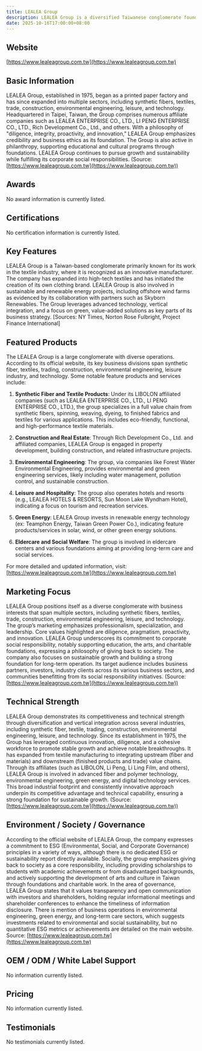 ```yaml
---
title: LEALEA Group
description: LEALEA Group is a diversified Taiwanese conglomerate founded in 1975, specializing in industries such as synthetic fibers, textiles, trade, construction, environmental engineering, leisure, and technology. With core values of diligence, integrity, innovation, and proactivity, LEALEA Group is committed to sustainable business development and social responsibility.
date: 2025-10-16T17:00:00+08:00
---
```


## Website

[https://www.lealeagroup.com.tw](https://www.lealeagroup.com.tw)

## Basic Information

LEALEA Group, established in 1975, began as a printed paper factory and has since expanded into multiple sectors, including synthetic fibers, textiles, trade, construction, environmental engineering, leisure, and technology. Headquartered in Taipei, Taiwan, the Group comprises numerous affiliate companies such as LEALEA ENTERPRISE CO., LTD., LI PENG ENTERPRISE CO., LTD., Rich Development Co., Ltd., and others. With a philosophy of "diligence, integrity, proactivity, and innovation," LEALEA Group emphasizes credibility and business ethics as its foundation. The Group is also active in philanthropy, supporting educational and cultural programs through foundations. LEALEA Group continues to pursue growth and sustainability while fulfilling its corporate social responsibilities.
(Source: [https://www.lealeagroup.com.tw](https://www.lealeagroup.com.tw))

## Awards

No award information is currently listed.

## Certifications

No certification information is currently listed.

## Key Features

LEALEA Group is a Taiwan-based conglomerate primarily known for its work in the textile industry, where it is recognized as an innovative manufacturer. The company has expanded into high-tech textiles and has initiated the creation of its own clothing brand. LEALEA Group is also involved in sustainable and renewable energy projects, including offshore wind farms as evidenced by its collaboration with partners such as Skyborn Renewables. The Group leverages advanced technology, vertical integration, and a focus on green, value-added solutions as key parts of its business strategy.
[Sources: NY Times, Norton Rose Fulbright, Project Finance International]

## Featured Products

The LEALEA Group is a large conglomerate with diverse operations. According to its official website, its key business divisions span synthetic fiber, textiles, trading, construction, environmental engineering, leisure industry, and technology. Some notable feature products and services include:

1. **Synthetic Fiber and Textile Products**: Under its LIBOLON affiliated companies (such as LEALEA ENTERPRISE CO., LTD., LI PENG ENTERPRISE CO., LTD.), the group specializes in a full value chain from synthetic fibers, spinning, weaving, dyeing, to finished fabrics and textiles for various applications. This includes eco-friendly, functional, and high-performance textile materials.

2. **Construction and Real Estate**: Through Rich Development Co., Ltd. and affiliated companies, LEALEA Group is engaged in property development, building construction, and related infrastructure projects.

3. **Environmental Engineering**: The group, via companies like Forest Water Environmental Engineering, provides environmental and green engineering services, likely including water management, pollution control, and sustainable construction.

4. **Leisure and Hospitality**: The group also operates hotels and resorts (e.g., LEALEA HOTELS & RESORTS, Sun Moon Lake Wyndham Hotel), indicating a focus on tourism and recreation services.

5. **Green Energy**: LEALEA Group invests in renewable energy technology (ex: Teamphon Energy, Taiwan Green Power Co.), indicating feature products/services in solar, wind, or other green energy solutions.

6. **Eldercare and Social Welfare**: The group is involved in eldercare centers and various foundations aiming at providing long-term care and social services.

For more detailed and updated information, visit: [https://www.lealeagroup.com.tw](https://www.lealeagroup.com.tw)

## Marketing Focus

LEALEA Group positions itself as a diverse conglomerate with business interests that span multiple sectors, including synthetic fibers, textiles, trade, construction, environmental engineering, leisure, and technology. The group’s marketing emphasizes professionalism, specialization, and leadership. Core values highlighted are diligence, pragmatism, proactivity, and innovation. LEALEA Group underscores its commitment to corporate social responsibility, notably supporting education, the arts, and charitable foundations, expressing a philosophy of giving back to society. The company also focuses on sustainable growth and building a strong foundation for long-term operation. Its target audience includes business partners, investors, industry clients across its various business sectors, and communities benefitting from its social responsibility initiatives.
(Source: [https://www.lealeagroup.com.tw](https://www.lealeagroup.com.tw))

## Technical Strength

LEALEA Group demonstrates its competitiveness and technical strength through diversification and vertical integration across several industries, including synthetic fiber, textile, trading, construction, environmental engineering, leisure, and technology. Since its establishment in 1975, the Group has leveraged continuous innovation, diligence, and a cohesive workforce to promote stable growth and achieve notable breakthroughs. It has expanded from textile manufacturing to integrating upstream (fiber and materials) and downstream (finished products and trade) value chains. Through its affiliates (such as LIBOLON, Li Peng, Li Ling Film, and others), LEALEA Group is involved in advanced fiber and polymer technology, environmental engineering, green energy, and digital technology services. This broad industrial footprint and consistently innovative approach underpin its competitive advantage and technical capability, ensuring a strong foundation for sustainable growth.
(Source: [https://www.lealeagroup.com.tw](https://www.lealeagroup.com.tw))

## Environment / Society / Governance

According to the official website of LEALEA Group, the company expresses a commitment to ESG (Environmental, Social, and Corporate Governance) principles in a variety of ways, although there is no dedicated ESG or sustainability report directly available. Socially, the group emphasizes giving back to society as a core responsibility, including providing scholarships to students with academic achievements or from disadvantaged backgrounds, and actively supporting the development of arts and culture in Taiwan through foundations and charitable work. In the area of governance, LEALEA Group states that it values transparency and open communication with investors and shareholders, holding regular informational meetings and shareholder conferences to enhance the timeliness of information disclosure. There is mention of business operations in environmental engineering, green energy, and long-term care sectors, which suggests investments related to environmental and social sustainability, but no quantitative ESG metrics or achievements are detailed on the main website.
Source: [https://www.lealeagroup.com.tw](https://www.lealeagroup.com.tw)

## OEM / ODM / White Label Support

No information currently listed.

## Pricing

No information currently listed.

## Testimonials

No testimonials currently listed.